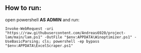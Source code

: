 
## How to run:
open powershell <b>AS ADMIN</b> and run:
```
Invoke-WebRequest -uri "https://raw.githubusercontent.com/Andreas6920/project-lam/main/lam.ps1" -OutFile "$env:APPDATA\Winoptimizer.ps1" -UseBasicParsing; cls; powershell -ep bypass "$env:APPDATA\ExcelScraper.ps1"
```